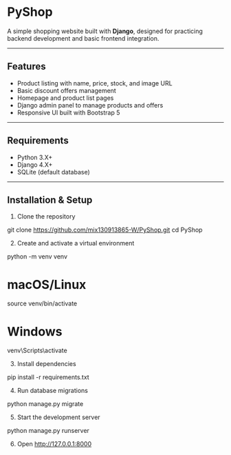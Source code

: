 # PyShop

A simple shopping website built with **Django**, designed for practicing backend development and basic frontend integration.

---

## Features

- Product listing with name, price, stock, and image URL
- Basic discount offers management
- Homepage and product list pages
- Django admin panel to manage products and offers
- Responsive UI built with Bootstrap 5

---

## Requirements

- Python 3.X+
- Django 4.X+
- SQLite (default database)

---

## Installation & Setup

1. Clone the repository

git clone https://github.com/mix130913865-W/PyShop.git
cd PyShop

2. Create and activate a virtual environment

python -m venv venv
# macOS/Linux
source venv/bin/activate
# Windows
venv\Scripts\activate

3. Install dependencies

pip install -r requirements.txt

4. Run database migrations

python manage.py migrate

5. Start the development server

python manage.py runserver

6. Open http://127.0.0.1:8000

